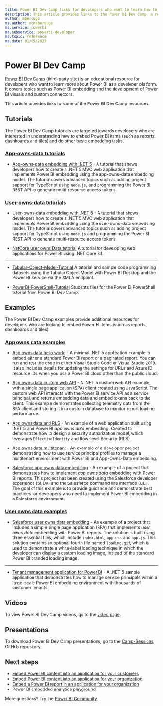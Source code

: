 ```yaml
---
title: Power BI Dev Camp links for developers who want to learn how to embed Power BI
description: This article provides links to the Power BI Dev Camp, a resource for developers who want to learn how to embed Power BI.
author: mberdugo
ms.author: monaberdugo
ms.service: powerbi
ms.subservice: powerbi-developer
ms.topic: reference
ms.date: 01/05/2023
---
```


# Power BI Dev Camp

[Power BI Dev Camp](https://www.powerbidevcamp.net/) (third-party site) is an educational resource for developers who want to learn more about Power BI as a developer platform. It covers topics such as Power BI embedding and the development of Power BI visuals and custom connectors.

This article provides links to some of the Power BI Dev Camp resources.

## Tutorials

The Power BI Dev Camp tutorials are targeted towards developers who are interested in understanding how to embed Power BI items (such as reports, dashboards and tiles) and do other basic embedding tasks.

### [App-owns-data tutorials](#tab/app-owns-data-tutorials)

* [App-owns-data embedding with .NET 5](https://github.com/PowerBiDevCamp/DOTNET5-AppOwnsData-Tutorial) - A tutorial that shows developers how to create a .NET 5 MVC web application that implements Power BI embedding using the app-owns-data embedding model. The tutorial covers advanced topics such as adding project support for TypeScript using `node.js`, and programming the Power BI REST API to generate multi-resource access tokens.

### [User-owns-data tutorials](#tab/user-owns-data-tutorials)

* [User-owns-data embedding with .NET 5](https://github.com/PowerBiDevCamp/DOTNET5-UserOwnsData-Tutorial) - A tutorial that shows developers how to create a .NET 5 MVC web application that implements Power BI embedding using the user-owns-data embedding model. The tutorial covers advanced topics such as adding project support for TypeScript using `node.js` and programming the Power BI REST API to generate multi-resource access tokens.

* [NetCore user owns Data tutorial](https://github.com/PowerBiDevCamp/NetCore-UserOwnsData-Tutorial)
A tutorial for developing web applications for Power BI using .NET Core 3.1.

---

* [Tabular-Object-Model-Tutorial](https://github.com/PowerBiDevCamp/Tabular-Object-Model-Tutorial)
A tutorial and sample code programming datasets using the Tabular Object Model with Power BI Desktop and the Power BI Service via the XMLA endpoint.

* [PowerBI-PowerShell-Tutorial](https://github.com/PowerBiDevCamp/PowerBI-PowerShell-Tutorial)
Students files for the Power BI PowerShell tutorial from Power BI Dev Camp.

## Examples

The Power BI Dev Camp examples provide additional resources for developers who are looking to embed Power BI items (such as reports, dashboards and tiles).

### [App owns data examples](#tab/app-owns-data-examples)

* [App owns data hello world](https://github.com/PowerBiDevCamp/AppOwnsDataHelloWorld) - A minimal .NET 5 application example to embed either a standard Power BI report or a paginated report. You can run and test the code in either Visual Studio Code or Visual Studio 2019. It also includes details for updating the settings for URLs and Azure ID resource IDs when you use a Power BI cloud other than the public cloud.

* [App owns data custom web API](https://github.com/PowerBiDevCamp/AppOwnsDataWebApi) - A .NET 5 custom web API example, with a single page application (SPA) client created using JavaScript. The custom web API interacts with the Power BI service API as a service principal, and returns embedding data and embed tokens back to the client. This example demonstrates collecting telemetry data from the SPA client and storing it in a custom database to monitor report loading performance.

* [App owns data and RLS](https://github.com/PowerBiDevCamp/AppOwnsDataWithRLS) - An example of a web application built using .NET 5 and Power BI *app owns data* embedding. Created to demonstrate how to design a security authorization model, which leverages `EffectiveIdentity` and Row-level Security (RLS).

* [App owns data multitenant](https://github.com/PowerBiDevCamp/AppOwnsDataMultiTenant) - An example of a developer project demonstrating how to use service principal profiles to manage a multitenant environment with Power BI and App-Owns-Data embedding.

* [Salesforce app owns data embedding](https://github.com/PowerBiDevCamp/SalesforceAppOwnsDataEmbedding) - An example of a project that demonstrates how to implement *app owns data* embedding with Power BI reports. This project has been created using the Salesforce developer experience (SFDX) and the Salesforce command line interface (CLI). The goal of this example is to provide guidance and demonstrate best practices for developers who need to implement Power BI embedding in a Salesforce environment.

### [User owns data examples](#tab/user-owns-data-examples)

* [Salesforce user owns data embedding](https://github.com/PowerBiDevCamp/SalesforceUserOwnsDataEmbedding) - An example of a project that includes a simple single page application (SPA) that implements *user owns data* embedding with Power BI reports. The solution is built using three essential files, which include `index.html`, `app.css` and `app.js`. This solution contains an optional fourth file named `loading.gif`, which is used to demonstrate a white-label loading technique in which the developer can display a custom loading image, instead of the standard Power BI branded loading image.

---

* [Tenant management application for Power BI](https://github.com/PowerBiDevCamp/TenantManagement) - A .NET 5 sample application that demonstrates how to manage service principals within a large-scale Power BI embedding environment with thousands of customer tenants.

## Videos

To view Power BI Dev Camp videos, go to the [video page](https://www.powerbidevcamp.net/videos/).

## Presentations

To download Power BI Dev Camp presentations, go to the [Camp-Sessions](https://github.com/PowerBiDevCamp/Camp-Sessions) GitHub repository.

## Next steps

* [Embed Power BI content into an application for your customers](embed-sample-for-customers.md)
* [Embed Power BI content into an application for your organization](embed-sample-for-your-organization.md)
* [Embed a Power BI report in an application for your organization](embed-organization-app.md)
* [Power BI embedded analytics playground](https://go.microsoft.com/fwlink/?linkid=848279)

More questions? Try the [Power BI Community](https://community.powerbi.com/).
